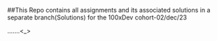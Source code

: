 ##This Repo contains all assignments and its associated solutions in a separate branch(Solutions) for the 100xDev cohort-02/dec/23

.......<_>
